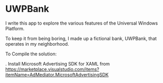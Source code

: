 # UWPBank

I write this app to explore the various features of the Universal Windows Platform. 

To keep it from being boring, I made up a fictional bank, UWPBank, that operates in my neighborhood.

To Compile the solution:

. Install Microsoft Advertising SDK for XAML from https://marketplace.visualstudio.com/items?itemName=AdMediator.MicrosoftAdvertisingSDK


